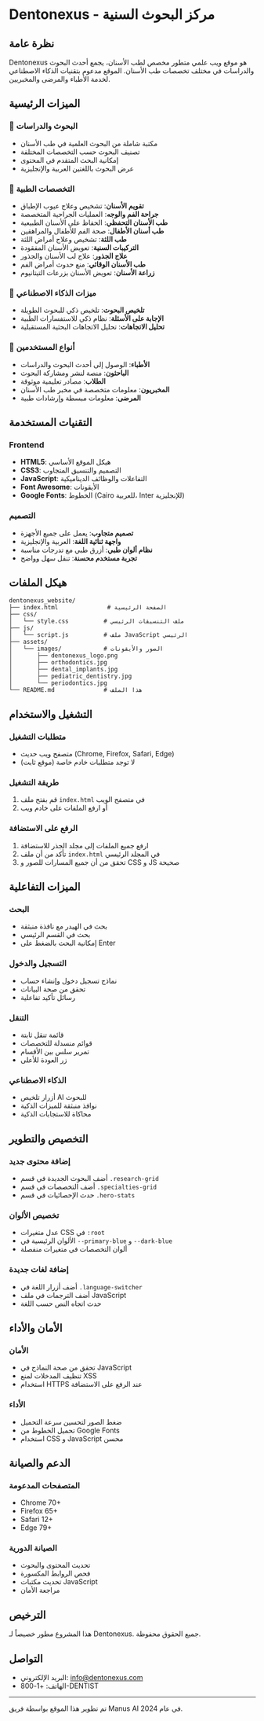 # Dentonexus - مركز البحوث السنية

## نظرة عامة
Dentonexus هو موقع ويب علمي متطور مخصص لطب الأسنان، يجمع أحدث البحوث والدراسات في مختلف تخصصات طب الأسنان. الموقع مدعوم بتقنيات الذكاء الاصطناعي لخدمة الأطباء والمرضى والمخبريين.

## الميزات الرئيسية

### 🔬 البحوث والدراسات
- مكتبة شاملة من البحوث العلمية في طب الأسنان
- تصنيف البحوث حسب التخصصات المختلفة
- إمكانية البحث المتقدم في المحتوى
- عرض البحوث باللغتين العربية والإنجليزية

### 🦷 التخصصات الطبية
- **تقويم الأسنان**: تشخيص وعلاج عيوب الإطباق
- **جراحة الفم والوجه**: العمليات الجراحية المتخصصة
- **طب الأسنان التحفظي**: الحفاظ على الأسنان الطبيعية
- **طب أسنان الأطفال**: صحة الفم للأطفال والمراهقين
- **طب اللثة**: تشخيص وعلاج أمراض اللثة
- **التركيبات السنية**: تعويض الأسنان المفقودة
- **علاج الجذور**: علاج لب الأسنان والجذور
- **طب الأسنان الوقائي**: منع حدوث أمراض الفم
- **زراعة الأسنان**: تعويض الأسنان بزرعات التيتانيوم

### 🤖 ميزات الذكاء الاصطناعي
- **تلخيص البحوث**: تلخيص ذكي للبحوث الطويلة
- **الإجابة على الأسئلة**: نظام ذكي للاستفسارات الطبية
- **تحليل الاتجاهات**: تحليل الاتجاهات البحثية المستقبلية

### 👥 أنواع المستخدمين
- **الأطباء**: الوصول إلى أحدث البحوث والدراسات
- **الباحثون**: منصة لنشر ومشاركة البحوث
- **الطلاب**: مصادر تعليمية موثوقة
- **المخبريون**: معلومات متخصصة في مخبر طب الأسنان
- **المرضى**: معلومات مبسطة وإرشادات طبية

## التقنيات المستخدمة

### Frontend
- **HTML5**: هيكل الموقع الأساسي
- **CSS3**: التصميم والتنسيق المتجاوب
- **JavaScript**: التفاعلات والوظائف الديناميكية
- **Font Awesome**: الأيقونات
- **Google Fonts**: الخطوط (Cairo للعربية، Inter للإنجليزية)

### التصميم
- **تصميم متجاوب**: يعمل على جميع الأجهزة
- **واجهة ثنائية اللغة**: العربية والإنجليزية
- **نظام ألوان طبي**: أزرق طبي مع تدرجات مناسبة
- **تجربة مستخدم محسنة**: تنقل سهل وواضح

## هيكل الملفات

```
dentonexus_website/
├── index.html              # الصفحة الرئيسية
├── css/
│   └── style.css          # ملف التنسيقات الرئيسي
├── js/
│   └── script.js          # ملف JavaScript الرئيسي
├── assets/
│   └── images/            # الصور والأيقونات
│       ├── dentonexus_logo.png
│       ├── orthodontics.jpg
│       ├── dental_implants.jpg
│       ├── pediatric_dentistry.jpg
│       └── periodontics.jpg
└── README.md              # هذا الملف
```

## التشغيل والاستخدام

### متطلبات التشغيل
- متصفح ويب حديث (Chrome, Firefox, Safari, Edge)
- لا توجد متطلبات خادم خاصة (موقع ثابت)

### طريقة التشغيل
1. قم بفتح ملف `index.html` في متصفح الويب
2. أو ارفع الملفات على خادم ويب

### الرفع على الاستضافة
1. ارفع جميع الملفات إلى مجلد الجذر للاستضافة
2. تأكد من أن ملف `index.html` في المجلد الرئيسي
3. تحقق من أن جميع المسارات للصور و CSS و JS صحيحة

## الميزات التفاعلية

### البحث
- بحث في الهيدر مع نافذة منبثقة
- بحث في القسم الرئيسي
- إمكانية البحث بالضغط على Enter

### التسجيل والدخول
- نماذج تسجيل دخول وإنشاء حساب
- تحقق من صحة البيانات
- رسائل تأكيد تفاعلية

### التنقل
- قائمة تنقل ثابتة
- قوائم منسدلة للتخصصات
- تمرير سلس بين الأقسام
- زر العودة للأعلى

### الذكاء الاصطناعي
- أزرار تلخيص AI للبحوث
- نوافذ منبثقة للميزات الذكية
- محاكاة للاستجابات الذكية

## التخصيص والتطوير

### إضافة محتوى جديد
- أضف البحوث الجديدة في قسم `.research-grid`
- أضف التخصصات في قسم `.specialties-grid`
- حدث الإحصائيات في قسم `.hero-stats`

### تخصيص الألوان
- عدل متغيرات CSS في `:root`
- الألوان الرئيسية في `--primary-blue` و `--dark-blue`
- ألوان التخصصات في متغيرات منفصلة

### إضافة لغات جديدة
- أضف أزرار اللغة في `.language-switcher`
- أضف الترجمات في ملف JavaScript
- حدث اتجاه النص حسب اللغة

## الأمان والأداء

### الأمان
- تحقق من صحة النماذج في JavaScript
- تنظيف المدخلات لمنع XSS
- استخدام HTTPS عند الرفع على الاستضافة

### الأداء
- ضغط الصور لتحسين سرعة التحميل
- تحميل الخطوط من Google Fonts
- استخدام CSS و JavaScript محسن

## الدعم والصيانة

### المتصفحات المدعومة
- Chrome 70+
- Firefox 65+
- Safari 12+
- Edge 79+

### الصيانة الدورية
- تحديث المحتوى والبحوث
- فحص الروابط المكسورة
- تحديث مكتبات JavaScript
- مراجعة الأمان

## الترخيص
هذا المشروع مطور خصيصاً لـ Dentonexus. جميع الحقوق محفوظة.

## التواصل
- البريد الإلكتروني: info@dentonexus.com
- الهاتف: +1-800-DENTIST

---

تم تطوير هذا الموقع بواسطة فريق Manus AI في عام 2024.

